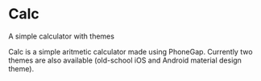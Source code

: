 # Calc
A simple calculator with themes

Calc is a simple aritmetic calculator made using PhoneGap. 
Currently two themes are also available (old-school iOS and Android material design theme).
